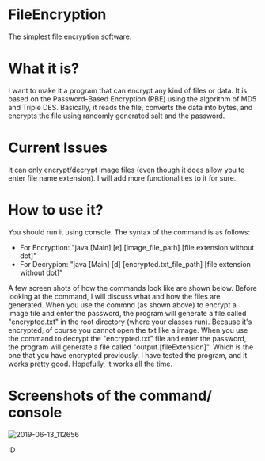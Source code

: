 # FileEncryption

The simplest file encryption software.

<h1> What it is? </h1>

I want to make it a program that can encrypt any kind of files or data. It is based on the Password-Based Encryption (PBE) using the algorithm of MD5 and Triple DES. Basically, it reads the file, converts the data into bytes, and encrypts the file using randomly generated salt and the password. 

<h1> Current Issues </h1>

It can only encrypt/decrypt image files (even though it does allow you to enter file name extension). I will add more functionalities to it for sure. 

<h1> How to use it? </h1>

You should run it using console. The syntax of the command is as follows: 
  <ul>
    <li>For Encryption: "java [Main] [e] [image_file_path] [file extension without dot]"</li>
    <li>For Decrypion: "java [Main] [d] [encrypted.txt_file_path] [file extension without dot]"
  </ul>

A few screen shots of how the commands look like are shown below. Before looking at the command, I will discuss what and how the files are generated. When you use the commnd (as shown above) to encrypt a image file and enter the password, the program will generate a file called "encrypted.txt" in the root directory (where your classes run). Because it's encrypted, of course you cannot open the txt like a image.
When you use the command to decrypt the "encrypted.txt" file and enter the password, the program will generate a file called "output.[fileExtension]". Which is the one that you have encrypted previously. I have tested the program, and it works pretty good. Hopefully, it works all the time.

<h1> Screenshots of the command/ console </h1>

![2019-06-13_112656](https://user-images.githubusercontent.com/45169791/59425600-2f6d9180-8dce-11e9-8582-bfccca23ea1a.png)

:D 
 
